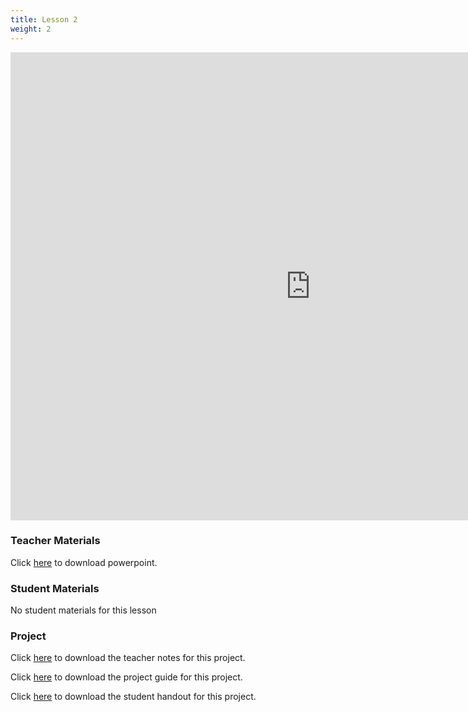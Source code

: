 ```yaml
---
title: Lesson 2
weight: 2
---
```


<iframe src="https://docs.google.com/presentation/d/e/2PACX-1vQeCewJGqkCvKhUevWXb8M0s5IX99o5U6NIx3OWQYBUJznoIbFgZtEHEY7hHwlC_zaNt18KxgzgtxvQ/embed?start=false&loop=false&delayms=3000" frameborder="0" width="960" height="749" allowfullscreen="true" mozallowfullscreen="true" webkitallowfullscreen="true"></iframe>

### Teacher Materials

Click <a href="https://docs.google.com/presentation/d/1xkLFjx95pY87yj6y3ZW3Mg0h72qkwzmJo5zuvWD1AMk/edit?usp=sharing" target="_blank">here</a> to download powerpoint.

### Student Materials

No student materials for this lesson

### Project 

Click <a href="../2_Lesson_2/Teacher%20Notes--Super%20Slinger.pdf" target="_blank">here</a> to download the teacher notes for this project.

Click <a href="https://docs.google.com/document/d/1edQAjptI_Ew3anmWEOtHL14QrIzBKPQNQcGgvYe4Bzs/edit?usp=sharing" target="_blank">here</a> to download the project guide for this project.

Click <a href="https://docs.google.com/document/d/1WomsMrMslnbAZ5uLdyouVoWWxaXTBKNmqL66jKa0Npg/edit?usp=sharing" target="_blank">here</a> to download the student handout for this project.
